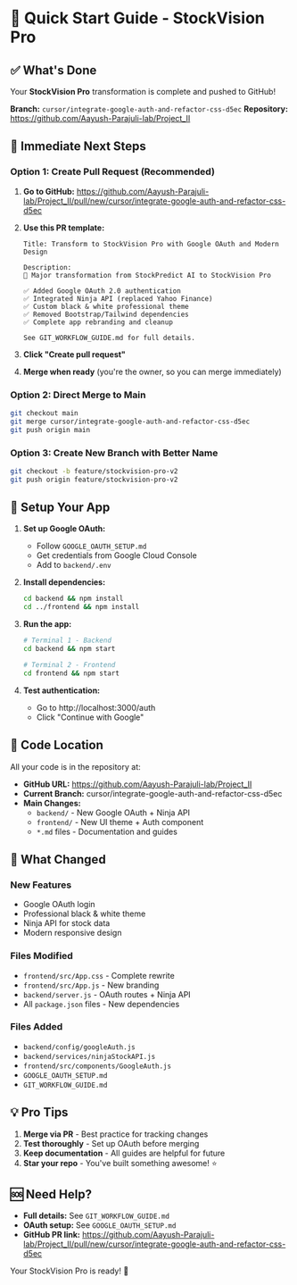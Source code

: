 # 🚀 Quick Start Guide - StockVision Pro

## ✅ What's Done

Your **StockVision Pro** transformation is complete and pushed to GitHub! 

**Branch:** `cursor/integrate-google-auth-and-refactor-css-d5ec`
**Repository:** https://github.com/Aayush-Parajuli-lab/Project_II

## 🎯 Immediate Next Steps

### Option 1: Create Pull Request (Recommended)

1. **Go to GitHub:** https://github.com/Aayush-Parajuli-lab/Project_II/pull/new/cursor/integrate-google-auth-and-refactor-css-d5ec

2. **Use this PR template:**
   ```
   Title: Transform to StockVision Pro with Google OAuth and Modern Design
   
   Description:
   🚀 Major transformation from StockPredict AI to StockVision Pro
   
   ✅ Added Google OAuth 2.0 authentication
   ✅ Integrated Ninja API (replaced Yahoo Finance)  
   ✅ Custom black & white professional theme
   ✅ Removed Bootstrap/Tailwind dependencies
   ✅ Complete app rebranding and cleanup
   
   See GIT_WORKFLOW_GUIDE.md for full details.
   ```

3. **Click "Create pull request"**

4. **Merge when ready** (you're the owner, so you can merge immediately)

### Option 2: Direct Merge to Main

```bash
git checkout main
git merge cursor/integrate-google-auth-and-refactor-css-d5ec
git push origin main
```

### Option 3: Create New Branch with Better Name

```bash
git checkout -b feature/stockvision-pro-v2
git push origin feature/stockvision-pro-v2
```

## 🔧 Setup Your App

1. **Set up Google OAuth:**
   - Follow `GOOGLE_OAUTH_SETUP.md`
   - Get credentials from Google Cloud Console
   - Add to `backend/.env`

2. **Install dependencies:**
   ```bash
   cd backend && npm install
   cd ../frontend && npm install
   ```

3. **Run the app:**
   ```bash
   # Terminal 1 - Backend
   cd backend && npm start
   
   # Terminal 2 - Frontend  
   cd frontend && npm start
   ```

4. **Test authentication:**
   - Go to http://localhost:3000/auth
   - Click "Continue with Google"

## 📁 Code Location

All your code is in the repository at:
- **GitHub URL:** https://github.com/Aayush-Parajuli-lab/Project_II
- **Current Branch:** cursor/integrate-google-auth-and-refactor-css-d5ec
- **Main Changes:** 
  - `backend/` - New Google OAuth + Ninja API
  - `frontend/` - New UI theme + Auth component
  - `*.md` files - Documentation and guides

## 🎨 What Changed

### New Features
- Google OAuth login
- Professional black & white theme
- Ninja API for stock data
- Modern responsive design

### Files Modified
- `frontend/src/App.css` - Complete rewrite
- `frontend/src/App.js` - New branding
- `backend/server.js` - OAuth routes + Ninja API
- All `package.json` files - New dependencies

### Files Added
- `backend/config/googleAuth.js`
- `backend/services/ninjaStockAPI.js`
- `frontend/src/components/GoogleAuth.js`
- `GOOGLE_OAUTH_SETUP.md`
- `GIT_WORKFLOW_GUIDE.md`

## 💡 Pro Tips

1. **Merge via PR** - Best practice for tracking changes
2. **Test thoroughly** - Set up OAuth before merging
3. **Keep documentation** - All guides are helpful for future
4. **Star your repo** - You've built something awesome! ⭐

## 🆘 Need Help?

- **Full details:** See `GIT_WORKFLOW_GUIDE.md`
- **OAuth setup:** See `GOOGLE_OAUTH_SETUP.md`  
- **GitHub PR link:** https://github.com/Aayush-Parajuli-lab/Project_II/pull/new/cursor/integrate-google-auth-and-refactor-css-d5ec

Your StockVision Pro is ready! 🎉